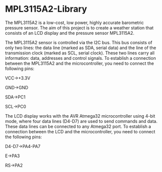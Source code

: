 # MPL3115A2-Library
The MPL3115A2 is a low-cost, low power, highly accurate barometric pressure sensor. The aim of this project is to create a weather station that consists of an LCD display and the pressure sensor MPL3115A2.

The MPL3115A2 sensor is controlled via the I2C bus. This bus consists of only two lines: the data line (marked as SDA, serial data) and the line of the transmission clock (marked as SCL, serial clock). These two lines carry all information: data, addresses and control signals. To establish a connection between the MPL3115A2 and the microcontroller, you need to connect the following pins:

VCC->+3.3V

GND->GND

SDA->PC1

SCL->PC0

The LCD display works with the AVR Atmega32 microcontroller using 4-bit mode, where four data lines (D4-D7) are used to send commands and data. These data lines can be connected to any Atmega32 port. To establish a connection between the LCD and the microcontroller, you need to connect the following pins:

D4-D7->PA4-PA7

E->PA3

RS->PA2
